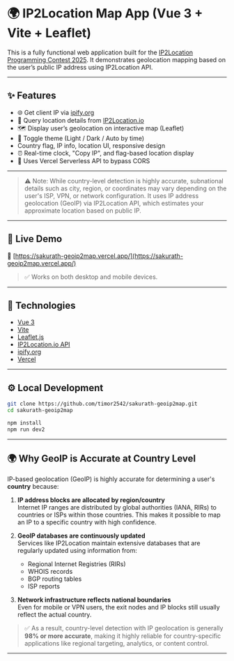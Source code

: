 # 🌍 IP2Location Map App (Vue 3 + Vite + Leaflet)

This is a fully functional web application built for the [IP2Location Programming Contest 2025](https://www.ip2location.com). It demonstrates geolocation mapping based on the user’s public IP address using IP2Location API.

---

## ✨ Features

- 🌐 Get client IP via [ipify.org](https://www.ipify.org/)
- 📍 Query location details from [IP2Location.io](https://www.ip2location.io/)
- 🗺️ Display user’s geolocation on interactive map (Leaflet)
- 🎨 Toggle theme (Light / Dark / Auto by time)
- Country flag, IP info, location UI, responsive design
- ⏰ Real-time clock, "Copy IP", and flag-based location display
- 🧩 Uses Vercel Serverless API to bypass CORS

---

> ⚠️ Note: While country-level detection is highly accurate, subnational details such as city, region, or coordinates may vary depending on the user's ISP, VPN, or network configuration. It uses IP address geolocation (GeoIP) via IP2Location API, which estimates your approximate location based on public IP.

---
## 🚀 Live Demo

🔗 [https://sakurath-geoip2map.vercel.app/](https://sakurath-geoip2map.vercel.app/)

> ✅ Works on both desktop and mobile devices.

---

## 🧰 Technologies

- [Vue 3](https://vuejs.org/)
- [Vite](https://vitejs.dev/)
- [Leaflet.js](https://leafletjs.com/)
- [IP2Location.io API](https://ip2location.io/)
- [ipify.org](https://www.ipify.org/)
- [Vercel](https://vercel.com/)

---

## ⚙️ Local Development

```bash
git clone https://github.com/timor2542/sakurath-geoip2map.git
cd sakurath-geoip2map

npm install
npm run dev2
```

---
## 🌍 Why GeoIP is Accurate at Country Level

IP-based geolocation (GeoIP) is highly accurate for determining a user's **country** because:

1. **IP address blocks are allocated by region/country**  
   Internet IP ranges are distributed by global authorities (IANA, RIRs) to countries or ISPs within those countries. This makes it possible to map an IP to a specific country with high confidence.

2. **GeoIP databases are continuously updated**  
   Services like IP2Location maintain extensive databases that are regularly updated using information from:
   - Regional Internet Registries (RIRs)
   - WHOIS records
   - BGP routing tables
   - ISP reports

3. **Network infrastructure reflects national boundaries**  
   Even for mobile or VPN users, the exit nodes and IP blocks still usually reflect the actual country.

> ✅ As a result, country-level detection with IP geolocation is generally **98% or more accurate**, making it highly reliable for country-specific applications like regional targeting, analytics, or content control.
---
